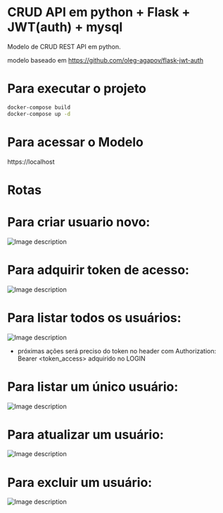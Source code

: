 # CRUD API em python + Flask + JWT(auth) + mysql

Modelo de CRUD REST API em python.

modelo baseado em https://github.com/oleg-agapov/flask-jwt-auth


# Para executar o projeto

``` bash
docker-compose build
docker-compose up -d

```

# Para acessar o Modelo

https://localhost

# Rotas

# Para criar usuario novo:
![Image description](https://i.imgur.com/WF6kGSS.png)

# Para adquirir token de acesso:
![Image description](https://i.imgur.com/W91rG7z.png)

# Para listar todos os usuários:
![Image description](https://i.imgur.com/QVEozn3.png)


* próximas ações será preciso do token no header com Authorization: Bearer <token_access> adquirido no LOGIN
  
# Para listar um único usuário:
![Image description](https://i.imgur.com/vIsOqTQ.png)

# Para atualizar um usuário:
![Image description](https://i.imgur.com/0BvRqI0.png)

# Para excluir um usuário:
![Image description](https://i.imgur.com/kAylJz7.png)
